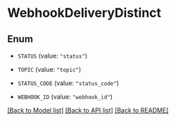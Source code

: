 # WebhookDeliveryDistinct

## Enum


* `STATUS` (value: `"status"`)

* `TOPIC` (value: `"topic"`)

* `STATUS_CODE` (value: `"status_code"`)

* `WEBHOOK_ID` (value: `"webhook_id"`)


[[Back to Model list]](../README.md#documentation-for-models) [[Back to API list]](../README.md#documentation-for-api-endpoints) [[Back to README]](../README.md)


